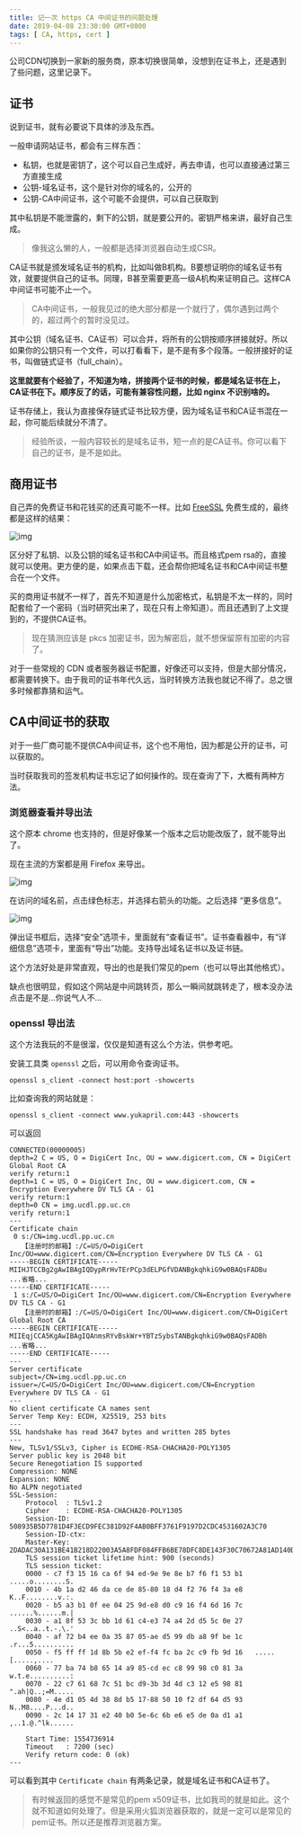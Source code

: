 ```yaml
---
title: 记一次 https CA 中间证书的问题处理
date: 2019-04-08 23:30:00 GMT+0800
tags: [ CA, https, cert ]
---
```


公司CDN切换到一家新的服务商，原本切换很简单，没想到在证书上，还是遇到了些问题，这里记录下。

<!-- truncate -->

## 证书

说到证书，就有必要说下具体的涉及东西。

一般申请网站证书，都会有三样东西：

* 私钥，也就是密钥了，这个可以自己生成好，再去申请，也可以直接通过第三方直接生成
* 公钥-域名证书，这个是针对你的域名的，公开的
* 公钥-CA中间证书，这个可能不会提供，可以自己获取到

其中私钥是不能泄露的，剩下的公钥，就是要公开的。密钥严格来讲，最好自己生成。

> 像我这么懒的人，一般都是选择浏览器自动生成CSR。

CA证书就是颁发域名证书的机构，比如叫做B机构。B要想证明你的域名证书有效，就要提供自己的证书。同理，B甚至需要更高一级A机构来证明自己。这样CA中间证书可能不止一个。

> CA中间证书，一般我见过的绝大部分都是一个就行了，偶尔遇到过两个的，超过两个的暂时没见过。

其中公钥（域名证书、CA证书）可以合并，将所有的公钥按顺序拼接就好。所以如果你的公钥只有一个文件，可以打看看下，是不是有多个段落。一般拼接好的证书，叫做链式证书（full_chain）。

**这里就要有个经验了，不知道为啥，拼接两个证书的时候，都是域名证书在上，CA证书在下。顺序反了的话，可能有兼容性问题，比如 nginx 不识别啥的。**

证书存储上，我认为直接保存链式证书比较方便，因为域名证书和CA证书混在一起，你可能后续就分不清了。

> 经验所谈，一般内容较长的是域名证书，短一点的是CA证书。你可以看下自己的证书，是不是如此。

## 商用证书

自己弄的免费证书和花钱买的还真可能不一样。比如 [FreeSSL](https://freessl.cn/) 免费生成的，最终都是这样的结果：

![img](./assets2019/2019-04-08-https-ssl-1.png)

区分好了私钥、以及公钥的域名证书和CA中间证书。而且格式pem rsa的，直接就可以使用。更方便的是，如果点击下载，还会帮你把域名证书和CA中间证书整合在一个文件。

买的商用证书就不一样了，首先不知道是什么加密格式，私钥是不太一样的，同时配套给了一个密码（当时研究出来了，现在只有上帝知道）。而且还遇到了上文提到的，不提供CA证书。

> 现在猜测应该是 pkcs 加密证书，因为解密后，就不想保留原有加密的内容了。

对于一些常规的 CDN 或者服务器证书配置，好像还可以支持，但是大部分情况，都需要转换下。由于我司的证书年代久远，当时转换方法我也就记不得了。总之很多时候都靠猜和运气。

## CA中间证书的获取

对于一些厂商可能不提供CA中间证书，这个也不用怕，因为都是公开的证书，可以获取的。

当时获取我司的签发机构证书忘记了如何操作的。现在查询了下，大概有两种方法。

### 浏览器查看并导出法

这个原本 chrome 也支持的，但是好像某一个版本之后功能改版了，就不能导出了。

现在主流的方案都是用 Firefox 来导出。

![img](./assets2019/2019-04-08-https-ssl-2.png)

在访问的域名前，点击绿色标志，并选择右箭头的功能。之后选择 “更多信息”。

![img](./assets2019/2019-04-08-https-ssl-3.png)

弹出证书框后，选择“安全”选项卡，里面就有“查看证书”。证书查看器中，有“详细信息”选项卡，里面有“导出”功能。支持导出域名证书以及证书链。

这个方法好处是非常直观，导出的也是我们常见的pem（也可以导出其他格式）。

缺点也很明显，假如这个网站是中间跳转页，那么一瞬间就跳转走了，根本没办法点击是不是...你说气人不...

### openssl 导出法

这个方法我玩的不是很溜，仅仅是知道有这么个方法，供参考吧。

安装工具类 `openssl` 之后，可以用命令查询证书。

```
openssl s_client -connect host:port -showcerts
```

比如查询我的网站就是：

```
openssl s_client -connect www.yukapril.com:443 -showcerts
```

可以返回

```
CONNECTED(00000005)
depth=2 C = US, O = DigiCert Inc, OU = www.digicert.com, CN = DigiCert Global Root CA
verify return:1
depth=1 C = US, O = DigiCert Inc, OU = www.digicert.com, CN = Encryption Everywhere DV TLS CA - G1
verify return:1
depth=0 CN = img.ucdl.pp.uc.cn
verify return:1
---
Certificate chain
 0 s:/CN=img.ucdl.pp.uc.cn
   【注册时的邮箱】:/C=US/O=DigiCert Inc/OU=www.digicert.com/CN=Encryption Everywhere DV TLS CA - G1
-----BEGIN CERTIFICATE-----
MIIHJTCCBg2gAwIBAgIQDypRrHvTErPCp3dELPGfVDANBgkqhkiG9w0BAQsFADBu
...省略...
-----END CERTIFICATE-----
 1 s:/C=US/O=DigiCert Inc/OU=www.digicert.com/CN=Encryption Everywhere DV TLS CA - G1
   【注册时的邮箱】:/C=US/O=DigiCert Inc/OU=www.digicert.com/CN=DigiCert Global Root CA
-----BEGIN CERTIFICATE-----
MIIEqjCCA5KgAwIBAgIQAnmsRYvBskWr+YBTzSybsTANBgkqhkiG9w0BAQsFADBh
...省略...
-----END CERTIFICATE-----
---
Server certificate
subject=/CN=img.ucdl.pp.uc.cn
issuer=/C=US/O=DigiCert Inc/OU=www.digicert.com/CN=Encryption Everywhere DV TLS CA - G1
---
No client certificate CA names sent
Server Temp Key: ECDH, X25519, 253 bits
---
SSL handshake has read 3647 bytes and written 285 bytes
---
New, TLSv1/SSLv3, Cipher is ECDHE-RSA-CHACHA20-POLY1305
Server public key is 2048 bit
Secure Renegotiation IS supported
Compression: NONE
Expansion: NONE
No ALPN negotiated
SSL-Session:
    Protocol  : TLSv1.2
    Cipher    : ECDHE-RSA-CHACHA20-POLY1305
    Session-ID: 508935B5D7781D4F3ECD9FEC381D92F4AB0BFF3761F9197D2CDC4531602A3C70
    Session-ID-ctx:
    Master-Key: 2DADAC30A131BE41B218D22003A5A8FDF084FFB6BE78DFC8DE143F30C70672A81AD140D4586C43460404E95130FAED8A
    TLS session ticket lifetime hint: 900 (seconds)
    TLS session ticket:
    0000 - c7 f3 15 16 ca 6f 94 ed-9e 9e 8e b7 f6 f1 53 b1   .....o........S.
    0010 - 4b 1a d2 46 da ce de 85-80 18 d4 f2 76 f4 3a e8   K..F........v.:.
    0020 - b5 a3 b1 0f ee 04 25 9d-e8 d0 c9 16 f4 6d 16 7c   ......%......m.|
    0030 - a1 8f 53 3c bb 1d 61 c4-e3 74 a4 2d d5 5c 0e 27   ..S<..a..t.-.\.'
    0040 - af 72 b4 ee 0a 35 87 05-ae d5 99 db a8 9f be 1c   .r...5..........
    0050 - f5 ff ff 1d 8b 5b e2 ef-f4 fc ba 2c c9 fb 9d 16   .....[.....,....
    0060 - 77 ba 74 b8 65 14 a9 85-cd ec c8 99 98 c0 81 3a   w.t.e..........:
    0070 - 22 c7 61 68 7c 51 bc d9-3b 3d 4d c3 12 e5 98 81   ".ah|Q..;=M.....
    0080 - 4e d1 05 4d 38 8d b5 17-88 50 10 f2 df 64 d5 93   N..M8....P...d..
    0090 - 2c 14 17 31 e2 40 b0 5e-6c 6b e6 e5 de 0a d1 a1   ,..1.@.^lk......

    Start Time: 1554736914
    Timeout   : 7200 (sec)
    Verify return code: 0 (ok)
---
```

可以看到其中 `Certificate chain` 有两条记录，就是域名证书和CA证书了。

> 有时候返回的感觉不是常见的pem x509证书，比如我司的就是如此。这个就不知道如何处理了。但是采用火狐浏览器获取的，就是一定可以是常见的pem证书。所以还是推荐浏览器方案。

